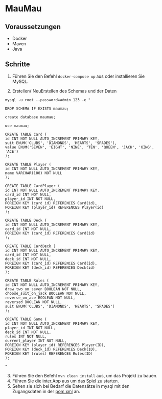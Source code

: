 # MauMau

## Voraussetzungen
* Docker
* Maven
* Java

## Schritte
1. Führen Sie den Befehl `docker-compose up` aus oder installieren Sie MySQL.

2. Erstellen/ NeuErstellen des Schemas und der Daten
`````
mysql -u root --password=admin_123 -e "

DROP SCHEMA IF EXISTS maumau;

create database maumau;

use maumau;

CREATE TABLE Card (
id INT NOT NULL AUTO_INCREMENT PRIMARY KEY,
suit ENUM('CLUBS', 'DIAMONDS', 'HEARTS', 'SPADES'),
value ENUM('SEVEN', 'EIGHT', 'NINE', 'TEN', 'QUEEN', 'JACK', 'KING', 'ACE')
);

CREATE TABLE Player (
id INT NOT NULL AUTO_INCREMENT PRIMARY KEY,
name VARCHAR(100) NOT NULL
);

CREATE TABLE CardPlayer (
id INT NOT NULL AUTO_INCREMENT PRIMARY KEY,
card_id INT NOT NULL,
player_id INT NOT NULL,
FOREIGN KEY (card_id) REFERENCES Card(id),
FOREIGN KEY (player_id) REFERENCES Player(id)
);

CREATE TABLE Deck (
id INT NOT NULL AUTO_INCREMENT PRIMARY KEY,
card_id INT NOT NULL,
FOREIGN KEY (card_id) REFERENCES Card(id)
);

CREATE TABLE CardDeck (
id INT NOT NULL AUTO_INCREMENT PRIMARY KEY,
card_id INT NOT NULL,
deck_id INT NOT NULL,
FOREIGN KEY (card_id) REFERENCES Card(id),
FOREIGN KEY (deck_id) REFERENCES Deck(id)
);

CREATE TABLE Rules (
id INT NOT NULL AUTO_INCREMENT PRIMARY KEY,
draw_two_on_seven BOOLEAN NOT NULL,
choose_suit_on_jack BOOLEAN NOT NULL,
reverse_on_ace BOOLEAN NOT NULL,
reversed BOOLEAN NOT NULL,
suit ENUM('CLUBS', 'DIAMONDS', 'HEARTS', 'SPADES')
);

CREATE TABLE Game (
id INT NOT NULL AUTO_INCREMENT PRIMARY KEY,
player_id INT NOT NULL,
deck_id INT NOT NULL,
rules INT NOT NULL,
current_player INT NOT NULL,
FOREIGN KEY (player_id) REFERENCES Player(ID),
FOREIGN KEY (deck_id) REFERENCES Deck(ID),
FOREIGN KEY (rules) REFERENCES Rules(ID)
);

"
``````
3. Führen Sie den Befehl `mvn clean install` aus, um das Projekt zu bauen. 
4. Führen Sie die [inter.App](MauMauManagement\src\main\java\de\htwberlin\kbe\gruppe4\inter.App.java) aus um das Spiel zu starten. 
5. Sehen sie sich bei Bedarf die Datensätze in mysql mit den Zugangsdaten in der [pom.xml](pom.xml) an.